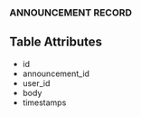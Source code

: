 ### ANNOUNCEMENT RECORD    

## Table Attributes
- id
- announcement_id
- user_id
- body
- timestamps